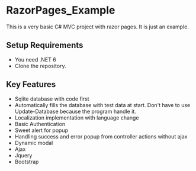 # RazorPages_Example

This is a very basic C# MVC project with razor pages. It is just an example.

## Setup Requirements


- You need .NET 6
- Clone the repository.

## Key Features
- Sqlite database with code first
- Automatically fills the database with test data at start. Don't have to use Update-Database because the program handle it.
- Localization implementation with language change
- Basic Authentication
- Sweet alert for popup
- Handling success and error popup from controller actions without ajax
- Dynamic modal
- Ajax
- Jquery
- Bootstrap
